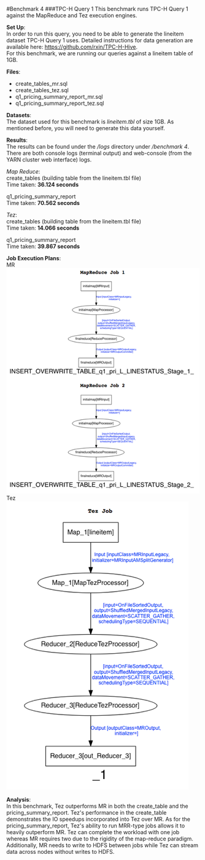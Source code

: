#Benchmark 4 
###TPC-H Query 1
This benchmark runs TPC-H Query 1 against the MapReduce and Tez execution engines. 

**Set Up**:   
In order to run this query, you need to be able to generate the lineitem dataset TPC-H Query 1 uses. Detailed instructions for data generation are available here: https://github.com/rxin/TPC-H-Hive.   
For this benchmark, we are running our queries against a lineitem table of 1GB. 

**Files**:
- create_tables_mr.sql
- create_tables_tez.sql
- q1_pricing_summary_report_mr.sql
- q1_pricing_summary_report_tez.sql

**Datasets**:  
The dataset used for this benchmark is *lineitem.tbl* of size 1GB. As mentioned before, you will need to generate this data yourself.  

**Results**:  
The results can be found under the */logs* directory under */benchmark 4*. There are both console logs (terminal output) and web-console (from the YARN cluster web interface) logs.   

*Map Reduce*:  
create_tables (building table from the lineitem.tbl file)  
Time taken: **36.124 seconds**

q1_pricing_summary_report  
Time taken: **70.562 seconds**

*Tez*:  
create_tables (building table from the lineitem.tbl file)  
Time taken: **14.066 seconds**

q1_pricing_summary_report  
Time taken: **39.867 seconds**

**Job Execution Plans**:  
MR  
![MR Job](https://github.com/jwang93/Tez/blob/master/graphs/TPC-H_Q1_MR.png)  
Tez  
![Tez Job](https://github.com/jwang93/Tez/blob/master/graphs/TPC-H_Q1_Tez.png)


**Analysis**:  
In this benchmark, Tez outperforms MR in both the create_table and the pricing_summary_report. Tez's performance in the create_table demonstrates the IO speedups incorporated into Tez over MR. As for the pricing_summary_report, Tez's ability to run MRR-type jobs allows it to heavily outperform MR. Tez can complete the workload with one job whereas MR requires two due to the rigidity of the map-reduce paradigm. Additionally, MR needs to write to HDFS between jobs while Tez can stream data across nodes without writes to HDFS.     